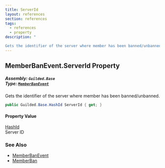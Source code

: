 ```yaml
---
title: ServerId
layout: references
section: references
tags:
  - references
  - property
description: "

Gets the identifier of the server where member has been banned/unbanned."
---
```


## MemberBanEvent.ServerId Property
##### **Assembly:** `Guilded.Base`<br/>**Type:** [`MemberBanEvent`](MemberBanEvent 'Guilded.Base.Events.MemberBanEvent')

Gets the identifier of the server where member has been banned/unbanned.

```csharp
public Guilded.Base.HashId ServerId { get; }
```

#### Property Value
[HashId](HashId 'Guilded.Base.HashId')  
Server ID

### See Also
- [MemberBanEvent](MemberBanEvent 'Guilded.Base.Events.MemberBanEvent')
- [MemberBan](MemberBanEvent.MemberBan 'Guilded.Base.Events.MemberBanEvent.MemberBan')